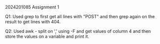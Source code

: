 2024201085
Assignment 1

Q1:
Used grep to first get all lines with "POST" and then grep again on the result to get lines with 404.

Q2:
Used awk - split on ',' using -F and get values of column 4 and then store the values on a variable and print it.

